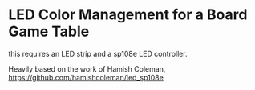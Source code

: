 # LED Color Management for a Board Game Table

this requires an LED strip and a sp108e LED controller.

Heavily based on the work of Hamish Coleman, https://github.com/hamishcoleman/led_sp108e
